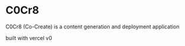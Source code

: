 # C0Cr8
C0Cr8 (Co-Create) is a content generation and deployment application

built with vercel v0 
